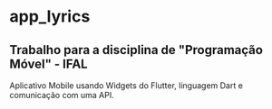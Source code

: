 # app_lyrics

## Trabalho para a disciplina de "Programação Móvel" - IFAL

Aplicativo Mobile usando Widgets do Flutter, linguagem Dart e comunicação com uma API.
